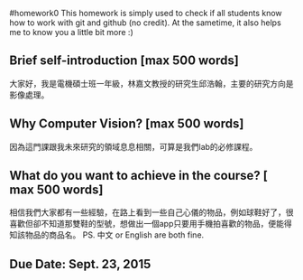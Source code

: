 #homework0
This homework is simply used to check if all students know how to work with git and github (no credit).
At the sametime, it also helps me to know you a little bit more :)

## Brief self-introduction [max 500 words]
大家好，我是電機碩士班一年級，林嘉文教授的研究生邱浩翰，主要的研究方向是影像處理。
## Why Computer Vision? [max 500 words]
因為這門課跟我未來研究的領域息息相關，可算是我們lab的必修課程。
## What do you want to achieve in the course? [ max 500 words]
相信我們大家都有一些經驗，在路上看到一些自己心儀的物品，例如球鞋好了，很喜歡但卻不知道那雙鞋的型號，想做出一個app只要用手機拍喜歡的物品，便能得知該物品的商品名。
PS. 中文 or English are both fine.

## Due Date: Sept. 23, 2015
